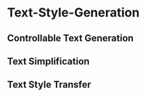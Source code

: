 # Text-Style-Generation

## Controllable Text Generation

## Text Simplification

## Text Style Transfer
